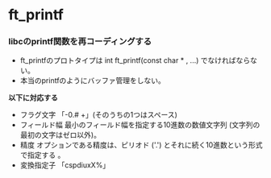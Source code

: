 # ft_printf
### libcのprintf関数を再コーディングする
- ft_printfのプロトタイプは	int ft_printf(const char * , ...)	でなければならない。
- 本当のprintfのようにバッファ管理をしない。  
  
**以下に対応する**  
- フラグ文字
「-0.# +」(そのうちの1つはスペース)
- フィールド幅
最小のフィールド幅を指定する10進数の数値文字列 (文字列の最初の文字はゼロ以外)。
- 精度
オプションである精度は、ピリオド ('.') とそれに続く10進数という形式で指定する 。
- 変換指定子
「cspdiuxX%」
